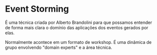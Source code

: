 # Event Storming

É uma técnica criada por Alberto Brandolini para que possamos entender de forma mais clara o domínio das aplicações dos eventos gerados por elas.

Normalmente acontece em um formato de workshop. É uma dinâmica de grupo envolvendo "domain experts" e a área técnica.
